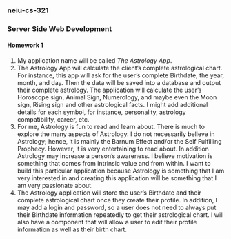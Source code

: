 <h3>neiu-cs-321</h3>
<h3>Server Side Web Development</h3> 

<div>
  <h4>Homework 1</h4>
  <ol>
    <!--Application Name: Pick a name for your server-side application!-->
    <li>My application name will be called <i>The Astrology App</i>.</li>
    <!--Project Topic/Objective: In 5-10 sentences, describe the objective of your web application. What is it? What will it do? As you write this, remember that all code written for the homework and the project must be your own work and cannot have been developed for a previous course or project.-->
    <li>The Astrology App will calculate the client’s complete astrological chart. For instance, this app will ask for the user’s complete Birthdate, the year, month, and day. Then the data will be saved into a database and output their complete astrology. The application will calculate the user’s Horoscope sign, Animal Sign, Numerology, and maybe even the Moon sign, Rising sign and other astrological facts. I might add additional details for each symbol, for instance, personality, astrology compatibility, career, etc.</li>
    <!--Motivation: In 5-10 sentences, describe why this project topic is of interest to you. Aside from the fact that this project is a required component for the course, why do you want to build this particular application?-->
    <li>For me, Astrology is fun to read and learn about. There is much to explore the many aspects of Astrology. I do not necessarily believe in Astrology; hence, it is mainly the Barnum Effect and/or the Self Fulfilling Prophecy. However, it is very entertaining to read about. In addition Astrology may increase a person’s awareness. I believe motivation is something that comes from intrinsic value and from within. I want to build this particular application because Astrology is something that I am very interested in and creating this application will be something that I am very passionate about.</li>
    <!--Server-Side Components: What aspects of the application will be related to storing user information or data in a database?-->
    <li>The Astrology application will store the user’s Birthdate and their complete astrological chart once they create their profile. In addition, I may add a login and password, so a user does not need to always put their Birthdate information repeatedly to get their astrological chart. I will also have a component that will allow a user to edit their profile information as well as their birth chart.</li>
  </ol>
</div>
